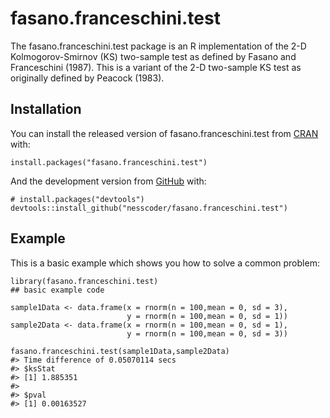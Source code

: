 
<!-- README.md is generated from README.Rmd. Please edit that file -->

fasano.franceschini.test
========================

<!-- badges: start -->
<!-- badges: end -->

The fasano.franceschini.test package is an R implementation of the 2-D
Kolmogorov-Smirnov (KS) two-sample test as defined by Fasano and
Franceschini (1987). This is a variant of the 2-D two-sample KS test as
originally defined by Peacock (1983).

Installation
------------

You can install the released version of fasano.franceschini.test from
[CRAN](https://CRAN.R-project.org) with:

    install.packages("fasano.franceschini.test")

And the development version from [GitHub](https://github.com/) with:

    # install.packages("devtools")
    devtools::install_github("nesscoder/fasano.franceschini.test")

Example
-------

This is a basic example which shows you how to solve a common problem:

    library(fasano.franceschini.test)
    ## basic example code

    sample1Data <- data.frame(x = rnorm(n = 100,mean = 0, sd = 3),
                              y = rnorm(n = 100,mean = 0, sd = 1))
    sample2Data <- data.frame(x = rnorm(n = 100,mean = 0, sd = 1),
                              y = rnorm(n = 100,mean = 0, sd = 3))

    fasano.franceschini.test(sample1Data,sample2Data)
    #> Time difference of 0.05070114 secs
    #> $ksStat
    #> [1] 1.885351
    #> 
    #> $pval
    #> [1] 0.00163527
